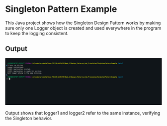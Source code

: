 # Singleton Pattern Example

This Java project shows how the Singleton Design Pattern works by making sure only one Logger object is created and used everywhere in the program to keep the logging consistent.


## Output
![Alt text](/Week_1/Design_Patterns_And_Principles/SingletonPatternExample/output/image.png "a title")

Output shows that logger1 and logger2 refer to the same instance, verifying the Singleton behavior.
